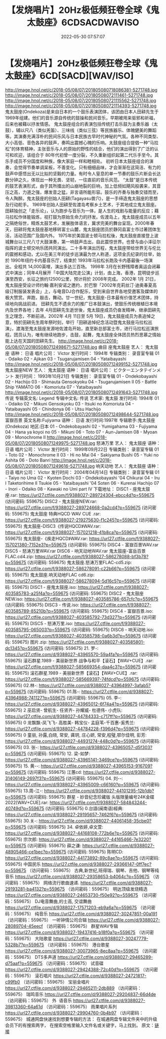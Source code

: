 ﻿---
title: 【发烧唱片】20Hz极低频狂卷全球《鬼太鼓座》6CDSACDWAVISO
date: 2022-05-30 07:57:07
categories: 合集系列
tags: 纯音雅乐
---
# 【发烧唱片】20Hz极低频狂卷全球《鬼太鼓座》6CD[SACD][WAV/ISO]

http://image.hnol.net/c/2018-05/08/07/201805080718086381-5271748.jpg
http://image.hnol.net/c/2018-05/08/07/20180508072111461-5271748.jpg
http://image.hnol.net/c/2018-05/08/07/201805080721115562-5271748.jpg
http://image.hnol.net/c/2018-05/08/07/201805080721114393-5271748.jpg
鬼太鼓座(Ondekoza)是来自日本的一个鼓乐表演团体，该团由日本人田耕先生于1969年组建。他们的音乐源自传统的鼓操和民间音乐，早期被用来驱邪和祈福，后来也被藉以抒发情感。
鬼太鼓座组合的表演包括传统打击乐鼓为主奏乐器（太鼓），辅以尺八（类似羌笛）、三味线（类似三弦）等民族器乐、体魄健美的舞蹈等。其演奏充满淳朴的民间乐风与日本民族古早时代神秘的气氛。各种不同类型、大小高低、音色各异的鼓声，奏鸣出震撼心魄的乐响。太鼓座组合提倡一种“马拉松”的体育精神，主张音乐与人的原始的野性的结合，他们的演出得到了广泛的认可和欢迎，该组合于
80年代初曾一度分裂，不久重新组织起第二代乐手至今。其乐手成员不分国度和种族，像大家庭一样和睦相处。
初听日本太鼓座组合的演奏，会觉得节奏单调呆板，不善变化。只有细细品味，才会渐渐在这简洁、有力的鼓声中感悟出无以比拟的坚毅的力量。有时令人窒息的单一节奏的鼓乐片断会长达数分钟之久，体现出一种无畏、坚韧，一往直前的音乐风范。
“太鼓”是日本传统的鼓艺表演形式，由于其所擂出的山崩地裂的巨响，加上低频如飓风般袭来，其音压之高，力道之强，爆发音之猛，非言语所能形容。鼓乐的齐奏与独奏交错而至，令人陶醉。鬼太鼓座的创始人田耕(Tagayasu兽穴)，是一手缔造鬼太鼓座的思想及行动舵手。
1969年创始人田耕至佐渡岛考察乡土艺术，于其地成立鬼太鼓座。田耕独创之「走乐论」，认为跑步与音乐为一体，是人生的戏剧与能量的反应；藉马拉松作体能锻炼，视打鼓为原始生命力的抒发。佐渡岛上，鬼太鼓座成员以五年之隔绝俗世，精炼太鼓艺术，发展肢体语言，冀求完美的舞台呈现。2000年春天，田耕将鬼太鼓座基地移转富士山麓，鬼太鼓座团员於静冈县富士市过著团体生活，活动范围广及国内外。
1975年於美国波士顿马拉松後，鬼太鼓座直接登上波城舞台以三尺八寸大鼓演奏，第一响鼓声击出，自此震惊世界。也曾与由小泽征尔指挥的波士顿交响乐团共同演出。二十多年演出历程，鬼太鼓座带给世界无与伦比的震撼和感动，尤以在美三年的徒步巡演最为世人称道，这项金氏纪录的壮举，始於
1990年纽约卡内基音乐厅，结束於 1993年马拉松长跑及卡内基最後一场演出。全程共 14,000英哩，演出多达三百场。
1998年
3月在长野残障者奥运会闭幕式中演出；同年4月展开「中国大陆完走公演」计划，由上海，香港，昆明徒步巡演至西安，长征之旅约12500公里，预计将於
2008年完成。
2002年 1月
21日，鬼太鼓座受设计师约翰·嘉利安诺之邀约，於巴黎「2002年克莉丝汀·迪奥春夏高级订制服装发表会」上，与电音DJ合作配乐，受到来自世界各地受邀客及媒体的极大赞赏。奔跑，敲击，舞动。廿一世纪，鬼太鼓座-日本最有价值艺术团体，持续地向挑战前进。
田耕先生不遗余力的推广日本鼓演出，使鼓乐传统根植日本境内及世界各地；去年
4月田耕先生逝世後，鬼太鼓座成员仍奋发精神，继承田耕先生之理念，不断前进。2002年 4月 11日至 5月
19日，鬼太鼓座成员为表追悼之意，特於田耕先生周年祭时刻，举行「田耕追悼纪念活动暨鬼太鼓座马拉松巡演」，渡海至鬼太鼓座发源地佐渡岛开始，直至新总部富士市，进行马拉松巡演旅程。团员认为，唯有继续地跑步，击鼓，起舞，鬼太鼓座全体团员热烈思慕之情始能上达在天国的田耕先生。
http://image.hnol.net/c/2018-05/08/07/201805080712498671-5271748.jpg
曲目
座鬼太鼓座
艺人：
鬼太鼓座
语种：
日语
唱片公司：
Victor
发行时间：
1994年
专辑类别：
录音室专辑
01 - Odaiko
02 - Ajikan
03 - Tsugarujamisen
04 - Yataibayashi
http://image.hnol.net/c/2018-05/08/07/201805080712499152-5271748.jpg
鬼太鼓座NEW
艺人：
鬼太鼓座
语种：
日语
唱片公司：
ビクターエンタテインメント
发行时间：
1993年10月21日
专辑类别：
录音室专辑
01 - Ondekobayashi
02 - Hachijo
03 - Shimauta Gensokyoku
04 - Tsugarujamisen II
05 - Battle Ship YAMATO
06 - Komoriuta
07 - Yataibayashi
http://image.hnol.net/c/2018-05/08/07/201805080712491643-5271748.jpg
传说
专辑英文名: Legend
专辑中文名: 传说
艺术家: 鬼太鼓
发行时间: 1994年
01 - Odaiko
02 - Mikuni Gensokyoku
03 - Itsuki no Komoriuta
04 - Yataibayashi
05 - Chindonya
06 - Utsu Hachijo
http://image.hnol.net/c/2018-05/08/07/201805080712498644-5271748.jpg
富嶽百景
英文名称:Fujiyama
语种：
日语
发行时间:1997年
专辑歌手:鬼太鼓座(Ondekoza)
地区:日本
01 - Ondekobayashi
02 - Yumigahama
03 - Fujiyama
04 - Hana ya koyoi no
05 - Mikuni
06 - Toto
07 - Aun-Jamisen
08 - Myoan
09 - Monochrome II
http://image.hnol.net/c/2018-05/08/07/20180508071249975-5271748.jpg
怒涛万里
艺人：
鬼太鼓座
语种：
日语
唱片公司：
Victor
发行时间：
1999年09月22日
专辑类别：
录音室专辑
01 - Toto
02 - Monochrome II
03 - Hi no Mai
04 - Sakiyama Bushi
05 - Yuki no Ashita
06 - Doto Banri
http://image.hnol.net/c/2018-05/08/07/20180508071249616-5271748.jpg
响天动地
艺人：
鬼太鼓座
语种：
日语
唱片公司：
Victor
发行时间：
2004年04月14日
专辑类别：
录音室专辑
01 - Taiyo no Uma
02 - Kyoten Dochi
03 - Ondekobayashi '04 Chikurai
04 - Iru I Taketorihime II Tsukie
05 - Yataibayashi '04 Soten
06 - Kurenai Hachijo
07 - Inori - Odaiko
08 - Kawaki no Umi part IV
下载地址：
DISC1 - 座鬼太鼓座.rar: https://url27.ctfile.com/f/9388027-289724304-ebcc4d?p=559675
(访问密码: 559675)
DISC2 - 鬼太鼓座NEW.rar: https://url27.ctfile.com/f/9388027-289724668-0a2cd4?p=559675
(访问密码: 559675)
鬼太鼓座 特典HQCD WAV CUE .rar: https://url27.ctfile.com/f/9388027-219275630-f1c245?p=559675
(访问密码: 559675)
鬼太鼓座-DISC3《传说HQCD》WAV.rar: https://url27.ctfile.com/f/9388027-157021218-41b8ca?p=559675
(访问密码: 559675)
鬼太鼓座-《疾走HQCD》WAV.rar: https://url27.ctfile.com/f/9388027-157021380-7152e3?p=559675
(访问密码: 559675)
DISC4 -
富嶽百景WAV.rar
DISC5 - 怒涛万里WAV.rar
DISC6 - 响天动地WAV.rar
鬼太鼓座-富岳百景FLAC.cd4.zip: https://url27.ctfile.com/f/9388027-586278088-bf3b78?p=559675
(访问密码: 559675)
鬼太鼓座.怒涛万里FLAC-cd5.zip: https://url27.ctfile.com/f/9388027-586278091-c22b66?p=559675
(访问密码: 559675)
鬼太鼓座.响天动地FLAC cd6.zip: https://url27.ctfile.com/f/9388027-586278094-5d16c5?p=559675
(访问密码: 559675)
DISC1 - 座鬼太鼓座.iso: https://url27.ctfile.com/f/9388027-403585783-a25f4a?p=559675
(访问密码: 559675)
DISC2 - 鬼太鼓座NEW.iso: https://url27.ctfile.com/f/9388027-403585786-657cfc?p=559675
(访问密码: 559675)
DISC3 - 传说.iso: https://url27.ctfile.com/f/9388027-403585789-85210b?p=559675
(访问密码: 559675)
DISC4 - 富嶽百景.iso: https://url27.ctfile.com/f/9388027-403585792-73d327?p=559675
(访问密码: 559675)
DISC5 - 怒涛万里.iso: https://url27.ctfile.com/f/9388027-403585795-065003?p=559675
(访问密码: 559675)
DISC6 - 响天动地.iso: https://url27.ctfile.com/f/9388027-403585798-0a6b3d?p=559675
(访问密码: 559675)
图片.zip: https://url27.ctfile.com/f/9388027-403585801-dc1345?p=559675
(访问密码: 559675)
21. 罗-: https://url27.ctfile.com/d/9388027-43965570-59a4fa?p=559675
(访问密码: 559675)
滚石群星.1989 - 美丽新世界 战争与和平【滚石】【WAV+CUE】.rar: https://url27.ctfile.com/f/9388027-585669354-daa4c3?p=559675
(访问密码: 559675)
滚石群星.1989 - 美丽新世界【滚石】【WAV+CUE】.rar: https://url27.ctfile.com/f/9388027-585669397-74fdcd?p=559675
(访问密码: 559675)
02.林-: https://url27.ctfile.com/d/9388027-43964997-3afab5?p=559675
(访问密码: 559675)
01.陈-:
https://url27.ctfile.com/d/9388027-43964988-741127?p=559675
(访问密码: 559675)
05. 李-: https://url27.ctfile.com/d/9388027-43965012-6f74a4?p=559675
(访问密码: 559675)
2 巫启贤- 曾航生- 任贤齐- 孙耀威- 杜德伟- 小虎队: https://url27.ctfile.com/d/9388027-44784333-c717ff?p=559675
(访问密码: 559675)
0 龙飘飘-凤飞飞- 高胜美- 韩宝仪- 孟庭苇-千百惠-奚秀兰: https://url27.ctfile.com/d/9388027-44784228-f396d4?p=559675
(访问密码: 559675)
0 童丽, 孙露,白晓, 常安, 龚玥, 庄心妍, 常安,程璧,鄂尔佳明, 彭芳: https://url27.ctfile.com/d/9388027-44931274-448c0d?p=559675
(访问密码: 559675)
03. 张-: https://url27.ctfile.com/d/9388027-43965057-d5f303?p=559675
(访问密码: 559675)
12. 梁-如梦: https://url27.ctfile.com/d/9388027-43965141-3469ce?p=559675
(访问密码: 559675)
15. 黄--: https://url27.ctfile.com/d/9388027-43965153-916709?p=559675
(访问密码: 559675)
江蕙cd: https://url27.ctfile.com/d/9388027-31406149-2697f3?p=559675
(访问密码: 559675)
04. 刘--: https://url27.ctfile.com/d/9388027-43965009-c66160?p=559675
(访问密码: 559675)
13.周-江-:
https://url27.ctfile.com/d/9388027-44101295-12b1db?p=559675
(访问密码: 559675)
群星 - 妙音纪念珍藏版 头版限量编号24K金碟 2022[WAV+CUE].rar:
https://url27.ctfile.com/f/9388027-584843244-40749d?p=559675
(访问密码: 559675)
0.台語(闽南语)經典: https://url27.ctfile.com/d/9388027-29195657-7462f6?p=559675
(访问密码: 559675)
30.关-: https://url27.ctfile.com/d/9388027-44061458-35cbe0?p=559675
(访问密码: 559675)
34. 卓依婷,卓文萱: https://url27.ctfile.com/d/9388027-44168108-772b6e?p=559675
(访问密码: 559675)
宗次郎: https://url27.ctfile.com/d/9388027-44165466-7e3220?p=559675
(访问密码: 559675)
薛之谦: https://url27.ctfile.com/d/9388027-48905466-ce1bec?p=559675
(访问密码: 559675)
陈明CD: https://url27.ctfile.com/d/9388027-44173892-89c8ae?p=559675
(访问密码: 559675)
中国民乐
https://url27.ctfile.com/d/9388027-29366147-0ff7ec?p=559675
（访问密码：559675）
古典,新世纪,班得瑞、钢琴、吉他、钢琴等纯音乐
https://url27.ctfile.com/d/9388027-29358653-b4064c?p=559675
（访问密码：559675）
网络流行歌曲速递.
https://url27.ctfile.com/d/9388027-29193281-ba4132?p=559675
（访问密码：559675）
明达顶级发烧精选
https://url27.ctfile.com/d/9388027-24653730-f50e92?p=559675
（访问密码：559675）
DJ电音舞曲,的士高, 交谊舞曲
https://url27.ctfile.com/d/9388027-17571203-eb9a6a?p=559675
（访问密码：559675）
纯音乐
https://url27.ctfile.com/d/9388027-30247851-00a191
（访问密码：559675）
一听钟情公司合辑
https://url27.ctfile.com/d/9388027-28089704-45eecf
（访问密码：559675）
群星WAV专辑
https://url27.ctfile.com/d/9388027-19437416-b18f0a?p=559675
（访问密码：559675）
大陆歌星
https://url27.ctfile.com/d/9388027-30247779-5328b7?p=559675
（访问密码：559675）
港台歌星
https://url27.ctfile.com/d/9388027-30073965-8ec8aa?p=559675
（访问密码：559675）
DTS多声道
https://url27.ctfile.com/d/9388027-29465289-d75aaf?p=559675
（访问密码：559675）
试音碟
https://url27.ctfile.com/d/9388027-29424388-72c40d?p=559675
（访问密码：559675）
滚石唱片
https://url27.ctfile.com/d/9388027-24721817-c99fb0
（访问密码：559675）
宝丽金唱片
https://url27.ctfile.com/d/9388027-29465211-2db889
（访问密码：559675）
瑞鸣音乐
https://url27.ctfile.com/d/9388027-29204837-66d4de
（访问密码：559675）
外  语音乐
https://url27.ctfile.com/d/9388027-39813360-64a61d
（访问密码：559675）
雨果唱片系列
https://url27.ctfile.com/d/9388027-29904760-0b4b97
（访问密码：559675）
城通网盘快速找到想要专辑的方法：
在城通网盘专辑文件夹中的升级会员下的有搜索两字，
在搜索空格里输入文件名或关键字，马上找到。
原文：[链接](https://blog.sina.com.cn/s/blog_1647c7e7601030xim.html)